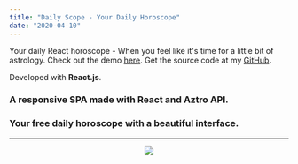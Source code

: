 ```yaml
---
title: "Daily Scope - Your Daily Horoscope"
date: "2020-04-10"
---
```


Your daily React horoscope - When you feel like it's time for a little bit of astrology. Check out the demo [here](https://sergekashkin.github.io/daily_scope/). Get the source code at my [GitHub](https://github.com/sergeKashkin/daily_scope).

Developed with **React.js**.

### A responsive SPA made with React and Aztro API.

### Your free daily horoscope with a beautiful interface.

<hr>
<p align="center"><img src="https://user-images.githubusercontent.com/39168159/114576513-e285cb00-9c83-11eb-8f96-03388a61cbe6.gif"></img></p>

